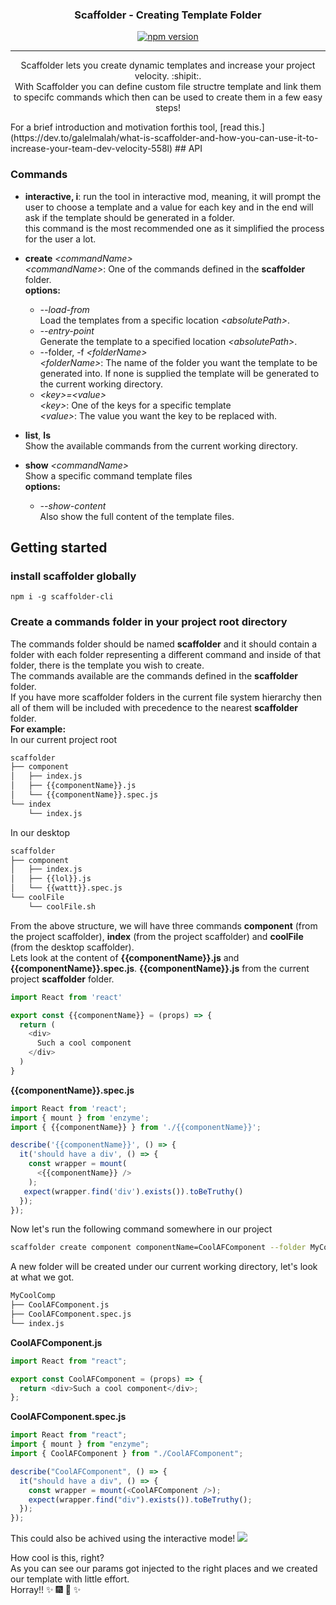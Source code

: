 <h3 align="center">Scaffolder - Creating Template Folder</h3>

<div align="center">

[![npm version](https://badge.fury.io/js/scaffolder-cli.svg)](https://badge.fury.io/js/scaffolder-cli)

</div>

---

<p align="center"> 
  Scaffolder lets you create dynamic templates and increase your project velocity. :shipit:.        <br/>
  With Scaffolder you can define custom file structre template and link them to specifc commands which then can be used to create them in a few easy steps!
  <br> 
</p>
For a brief introduction and motivation forthis tool, [read this.](https://dev.to/galelmalah/what-is-scaffolder-and-how-you-can-use-it-to-increase-your-team-dev-velocity-558l)  
## API

### Commands

- **interactive, i**: run the tool in interactive mod, meaning, it will prompt the user to choose a template and a value for each key and in the end will ask if the template should be generated in a folder.  
  this command is the most recommended one as it simplified the process for the user a lot.

- **create** _\<commandName>_  
   _\<commandName>_: One of the commands defined in the **scaffolder** folder. <br/>**options:**
  - _--load-from_  
    Load the templates from a specific location _\<absolutePath>_.
  - _--entry-point_  
    Generate the template to a specified location _\<absolutePath>_.
  - --folder, -f _\<folderName>_  
    _\<folderName>_: The name of the folder you want the template to be generated into. If none is supplied the template will be generated to the current working directory.
  - _\<key>=\<value>_  
    _\<key>_: One of the keys for a specific template  
    _\<value>_: The value you want the key to be replaced with.
- **list**, **ls**  
  Show the available commands from the current working directory.
- **show** _\<commandName>_  
  Show a specific command template files  
  **options:**
  - _--show-content_  
    Also show the full content of the template files.

## Getting started

### install scaffolder globally

```npm
npm i -g scaffolder-cli
```

### Create a commands folder in your project root directory

The commands folder should be named **scaffolder** and it should contain a folder with each folder representing a different command and inside of that folder, there is the template you wish to create.  
The commands available are the commands defined in the **scaffolder** folder.  
If you have more scaffolder folders in the current file system hierarchy then all of them will be included with precedence to the nearest **scaffolder** folder.  
**For example:**  
In our current project root

```bash
scaffolder
├── component
│   ├── index.js
│   ├── {{componentName}}.js
│   └── {{componentName}}.spec.js
└── index
    └── index.js
```

In our desktop

```bash
scaffolder
├── component
│   ├── index.js
│   ├── {{lol}}.js
│   └── {{wattt}}.spec.js
└── coolFile
    └── coolFile.sh
```

From the above structure, we will have three commands **component** (from the project scaffolder), **index** (from the project scaffolder) and **coolFile** (from the desktop scaffolder).  
Lets look at the content of **{{componentName}}.js** and **{{componentName}}.spec.js**.
**{{componentName}}.js** from the current project **scaffolder** folder.

```javascript
import React from 'react'

export const {{componentName}} = (props) => {
  return (
    <div>
      Such a cool component
    </div>
  )
}
```

**{{componentName}}.spec.js**

```javascript
import React from 'react';
import { mount } from 'enzyme';
import { {{componentName}} } from './{{componentName}}';

describe('{{componentName}}', () => {
  it('should have a div', () => {
    const wrapper = mount(
      <{{componentName}} />
    );
   expect(wrapper.find('div').exists()).toBeTruthy()
  });
});
```

Now let's run the following command somewhere in our project

```bash
scaffolder create component componentName=CoolAFComponent --folder MyCoolComp
```

A new folder will be created under our current working directory, let's look at what we got.

```bash
MyCoolComp
├── CoolAFComponent.js
├── CoolAFComponent.spec.js
└── index.js
```

**CoolAFComponent.js**

```javascript
import React from "react";

export const CoolAFComponent = (props) => {
  return <div>Such a cool component</div>;
};
```

**CoolAFComponent.spec.js**

```javascript
import React from "react";
import { mount } from "enzyme";
import { CoolAFComponent } from "./CoolAFComponent";

describe("CoolAFComponent", () => {
  it("should have a div", () => {
    const wrapper = mount(<CoolAFComponent />);
    expect(wrapper.find("div").exists()).toBeTruthy();
  });
});
```

This could also be achived using the interactive mode!
![](scaffolder.gif)

How cool is this, right?  
As you can see our params got injected to the right places and we created our template with little effort.  
Horray!! :sparkles: :fireworks: :sparkler: :sparkles:
